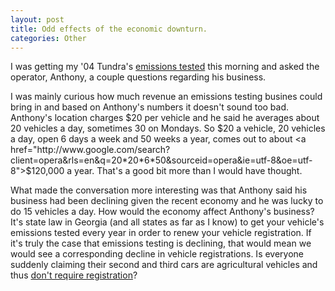 ```yaml
--- 
layout: post
title: Odd effects of the economic downturn.
categories: Other
---
```

I was getting my '04 Tundra's <a href="http://en.wikipedia.org/wiki/Automobile_emissions_control">emissions tested</a> this morning and asked the operator, Anthony, a couple questions regarding his business.

I was mainly curious how much revenue an emissions testing busines could bring in and based on Anthony's numbers it doesn't sound too bad.  Anthony's location charges $20 per vehicle and he said he averages about 20 vehicles a day, sometimes 30 on Mondays.  So $20 a vehicle, 20 vehicles a day, open 6 days a week and 50 weeks a year, comes out to about <a href="http://www.google.com/search?client=opera&rls=en&q=20*20*6*50&sourceid=opera&ie=utf-8&oe=utf-8">$120,000</a> a year.  That's a good bit more than I would have thought.

What made the conversation more interesting was that Anthony said his business had been declining given the recent economy and he was lucky to do 15 vehicles a day.  How would the economy affect Anthony's business?  It's state law in Georgia (and all states as far as I know) to get your vehicle's emissions tested every year in order to renew your vehicle registration.  If it's truly the case that emissions testing is declining, that would mean we would see a corresponding decline in vehicle registrations.  Is everyone suddenly claiming their second and third cars are agricultural vehicles and thus <a href="http://motor.etax.dor.ga.gov/motor/titles/required.asp">don't require registration</a>?

